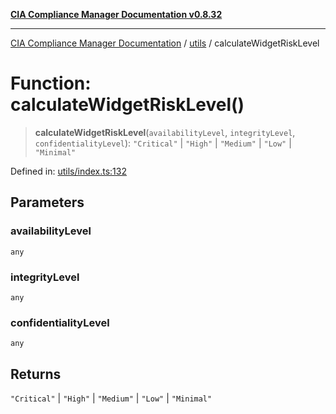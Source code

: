 [**CIA Compliance Manager Documentation v0.8.32**](../../README.md)

***

[CIA Compliance Manager Documentation](../../modules.md) / [utils](../README.md) / calculateWidgetRiskLevel

# Function: calculateWidgetRiskLevel()

> **calculateWidgetRiskLevel**(`availabilityLevel`, `integrityLevel`, `confidentialityLevel`): `"Critical"` \| `"High"` \| `"Medium"` \| `"Low"` \| `"Minimal"`

Defined in: [utils/index.ts:132](https://github.com/Hack23/cia-compliance-manager/blob/0dc9a11e510cc2f2986e7debe532892627f2b00f/src/utils/index.ts#L132)

## Parameters

### availabilityLevel

`any`

### integrityLevel

`any`

### confidentialityLevel

`any`

## Returns

`"Critical"` \| `"High"` \| `"Medium"` \| `"Low"` \| `"Minimal"`
